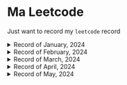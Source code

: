 # Ma Leetcode

Just want to record my `leetcode` record 

<details>
<summary>Record of January, 2024</summary>

## 1/14, 2024
> Two Sum
> 
> Palindrome Number
> 
> Roman to Integer
> 
> Longest Common Prefix
>
> Valid Parentheses
> 
> Add Two Numbers

## 1/21, 2024
> Same Tree
> 
> Symmetric Tree
> 
> Convert Sorted Array to Binary Search Tree
> 
> Balanced Binary Tree
> 
> Minimum Depth of Binary Tree
> 
> Longest Substring Without Repeating Characters
> 
> Maximum Nesting Depth of the Parentheses

## 1/22, 2024
> Path Sum
>
> Pascal's Triangle II
> 
> Best Time to Buy and Sell Stock

## 1/23, 2024
> Linked List Cycle
>
> Intersection of Two Linked Lists
>
> Happy Number
> 
> Invert Binary Tree
> 
> Longest Palindrome Substring

## 1/24, 2024
> Median of Two Sorted Arrays
> 
> Reverse Integer
>
> Regular Expression Matching

## 1/25, 2024
> Container With Most Water
> 
> 3Sum
>
> 3Sum Closest
>
> Letter Combinations of a Phone Number

## 1/26, 2024
> Summary Ranges
> 
> Binary Tree Paths
>
> First Bad Version
>
> World Pattern
>
> Diameter of Binary Tree

## 1/27, 2024
> Unique Paths
>
> Intersection of Two Arrays
>
> Ransom Note
>
> Sum of Left Leaves
>
> Longest Palindrome
> 
> Find All Numbers Disappeared in an Array

## 1/28, 2024
> License Key Formatting
>
> Teemo Attacking
>
> Find Mode in Binary Search Tree
>
> Minimum Absolute Difference in BST
>
> Maximum Depth of N-ary Tree
>
> Binary Tree Tilt
>
> Subtree of Another Tree
>
> Remove Nth Node From End of List
>
> Swap Nodes with Pairs
>
> String to Integer (atoi)

## 1/29, 2024
> Generate Parentheses
>
> Next Permutation
>
> Search in Rotated Sorted Array
>
> Find First and Last Position of Element in Sorted Array
>
> Count and Say
>
> Combination Sum
>
> Combination Sum II
>
> First Missing Positive

## 1/30, 2024
> Zigzag Conversion
>
> Multiply Strings
> 
> Jump Game II
>
> Permutations
>
> Permutations II
>
> Group Anagrams
>
> Minimum Path Sum
>
> Simplify Path
>
> Combinations

## 1/31, 2024
> Daily Temperatures 
>
> Merge k Sorted Lists
>
> Subsets
</details>

<details>
<summary>Record of February, 2024</summary>

## 2/2, 2024
> Reverse Linked List II
>
> Longest Subsequence With Limited Sum
>
> Check Distances Between Same Letters
>
> Partition Array for Maximum Sum

## 2/3, 2024
> Partition List
>
> Reduction Operations to Make the Array Elements Equal
>
> Four Divisors
>
> Count Nice Pairs in an Array

## 2/9, 2024
> Largest Divisible Subset
>
> Smallest String Starting From Leaf
>
> Perfect Squares
>
> Sort Characters By Frequency

## 2/13, 2024
> Print Binary Tree
>
> Cherry Pickup II
>
> Path Sum II
>
> Palindromic Substrings

## 2/14, 2024
> Rearrange Array Elements by Sign
>
> Binary Tree Cameras
>
> Delete Leaves With a Given Value
>
> Verify Preorder Serialization of a Binary Tree
> 
> Merge Intervals

## 2/16, 2024
> Find Polygon With the Largest Perimeter
>
> Numbers With Same Consecutive Differences
>
> Least Number of Unique Integers after K Removals
>
> Redistribute Characters to Make All Strings Equal

## 2/18, 2024
> Meeting Rooms III
>
> Sum of Root To Leaf Binary Numbers
>
> Find Largest Value in Each Tree Row
>
> Flip Equivalent Binary Trees

## 2/19, 2024
> Flatten Binary Tree to Linked List
>
> Binary Tree Level Order Traversal
>
> Find a Corresponding Node of a Binary Tree in a Clone of That Tree
>
> Binary Tree Right Side View

## 2/21, 2024
> Construct Binary Tree from Preorder and Inorder Traversal
>
> Convert BST to Greater Tree
>
> Set Matrix Zeroes
>
> Bitwise AND of Numbers Range

## 2/22, 2024
> Balance a Binary Search Tree
>
> Count Good Nodes in Binary Tree
>
> Merge Two Binary Trees
>
> Find the Town Judge

## 2/23, 2024
> Cheapest Flights Within K Stops
>
> Decode the Slanted Ciphertext
>
> Flip Binary Tree To Match Preorder Traversal
>
> Pseudo-Palindromic Paths in a Binary Tree

## 2/26, 2024
> Find All People With Secret
>
> Maximum Width of Binary Tree
>
> Greatest Common Divisor Traversal
>
> Remove Colored Pieces if Both Neighbors are the Same Color

## 2/29, 2024
> Minimum Moves to Equal Array Elements
>
> Find Bottom Left Tree Value
>
> Even Odd Tree
</details>

<details>
<summary>Record of March, 2024</summary>

> Bag of Tokens
> 
> Minimum Length of String After Deleting Similar Ends
>
> Custom Sort String
>
> Remove Zero Sum Consecutive Nodes from Linked List
>
> Binary Subarrays With Sum
> 
> Product of Array Except Self
>
> Contiguous Array
>
> Insert Interval
> 
> Minimum Number of Arrows to Burst Balloons
>
> Task Scheduler
>
> Merge In Between Linked Lists
>
> Reorder List
>
> Find the Duplicate Number
>
> Find All Duplicates in an Array
>
> Subarray Product Less Than K
>
> Length of Longest Subarray With at Most K Frequency
>
> Count Subarrays Where Max Element Appears at Least K Times
>
> Subarrays with K Different Integers
>
> Count Subarrays With Fixed Bounds
</details>

<details>
<summary>Record of April, 2024</summary>

> Word Search
>
> Minimum Remove to Make Valid Parentheses
>
> Valid Parenthesis String
>
> Reveal Cards In Increasing Order
>
> Remove K Digits
>
> Trapping Rain Water
>
> Maximal Rectangle
> 
> Sum Root to Leaf Numbers
>
> Add One Row to Tree
>
> Number of Islands
>
> Find All Groups of Farmland
>
> Open the Lock
>
> Minimum Height Trees
>
> Longest Ideal Subsequence
>
> Minimum Falling Path Sum II
>
> Freedom Trail
>
> Sum of Distances in Tree
>
> Minimum Number of Operations to Make Array XOR Equal to K
>
> Number of Wonderful Substrings
</details>

<details>
<summary>Record of May, 2024</summary>

> Compare Version Numbers
>
> Boats to Save People
>
> Delete Node in a Linked List
>
> Remove Nodes From Linked List
>
> Double a Number Represented as a Linked List
>
> Maximize Happiness of Selected Children
>
> K-th Smallest Prime Fraction
>
> Minimum Cost to Hire K Workers
>
> Score After Flipping Matrix
>
> Find the Safest Path in a Grid
>
> Path with Maximum Gold
>
> Distribute Coins in Binary Tree
>
> Find the Maximum Sum of Node Values
> 
> Palindrome Partitioning
>
> The Number of Beautiful Subsets
>
> Maximum Score Words Formed by Letters 
>
> Word Break II
>
> Student Attendance Record II
>
> Get Equal Substrings Within Budget
>
> Number of Steps to Reduce a Number in Binary Representation to One
>
> Count Triplets That Can Form Two Arrays of Equal XOR
>
> Single Number III

</details>
